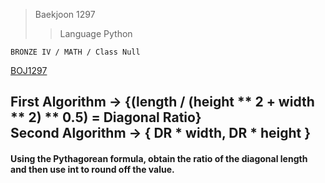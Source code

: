 >Baekjoon 1297
>>Language Python

```BRONZE IV / MATH / Class Null```

[BOJ1297](https://www.acmicpc.net/problem/1297)<br>
<h2> First Algorithm -> {(length / (height ** 2 + width ** 2) ** 0.5) = Diagonal Ratio}<br>
Second Algorithm -> { DR * width, DR * height }

<h4> Using the Pythagorean formula, obtain the ratio of the diagonal length and then use int to round off the value.
